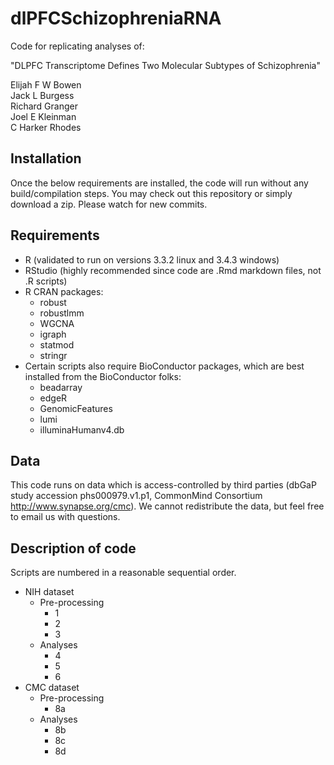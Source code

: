 # dlPFCSchizophreniaRNA
Code for replicating analyses of:

"DLPFC Transcriptome Defines Two Molecular Subtypes of Schizophrenia"

Elijah F W Bowen  
Jack L Burgess  
Richard Granger  
Joel E Kleinman  
C Harker Rhodes

## Installation
Once the below requirements are installed, the code will run without any build/compilation steps. You may check out this repository or simply download a zip. Please watch for new commits.

## Requirements
* R (validated to run on versions 3.3.2 linux and 3.4.3 windows)
* RStudio (highly recommended since code are .Rmd markdown files, not .R scripts)
* R CRAN packages:
    * robust
    * robustlmm
    * WGCNA
    * igraph
    * statmod
    * stringr
* Certain scripts also require BioConductor packages, which are best installed from the BioConductor folks:
    * beadarray
    * edgeR
    * GenomicFeatures
    * lumi
    * illuminaHumanv4.db

## Data
This code runs on data which is access-controlled by third parties (dbGaP study accession phs000979.v1.p1, CommonMind Consortium http://www.synapse.org/cmc). We cannot redistribute the data, but feel free to email us with questions.

## Description of code
Scripts are numbered in a reasonable sequential order.

* NIH dataset
    * Pre-processing
        * 1
        * 2
        * 3
    * Analyses
        * 4
        * 5
        * 6
* CMC dataset  
    * Pre-processing
        * 8a
    * Analyses
        * 8b
        * 8c
        * 8d
